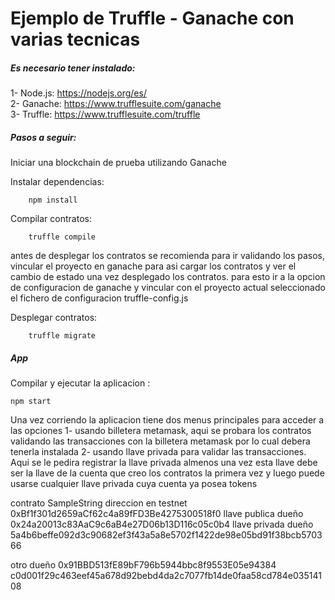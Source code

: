# Ejemplo de Truffle - Ganache con varias tecnicas

##### Es necesario tener instalado:

1- Node.js: https://nodejs.org/es/ \
2- Ganache: https://www.trufflesuite.com/ganache \
3- Truffle: https://www.trufflesuite.com/truffle


##### Pasos a seguir:

Iniciar una blockchain de prueba utilizando Ganache

Instalar dependencias:

        npm install

Compilar contratos:

        truffle compile

antes de desplegar los contratos se recomienda para ir validando los pasos, vincular el proyecto en ganache para asi cargar los
contratos y ver el cambio de estado una vez desplegado los contratos. para esto ir a la opcion de configuracion de ganache y vincular con el proyecto actual 
seleccionado el fichero de configuracion truffle-config.js

Desplegar contratos:

        truffle migrate

##### App

Compilar y ejecutar la aplicacion :

    npm start

Una vez corriendo la aplicacion tiene dos menus principales para acceder a las opciones
1- usando billetera metamask, aqui se probara los contratos validando las transacciones con la billetera metamask por lo cual debera tenerla instalada 
2- usando llave privada para validar las transacciones.  Aqui se le pedira registrar la llave privada almenos una vez esta llave debe ser
la llave de la cuenta que creo los contratos la primera vez y luego puede usarse cualquier llave privada cuya cuenta ya posea tokens 



contrato SampleString direccion en testnet
0xBf1f301d2659aCf62c4a89fFD3Be4275300518f0
llave publica dueño
0x24a20013c83AaC9c6aB4e27D06b13D116c05c0b4
llave privada dueño
5a4b6beffe092d3c90682ef3f43a5a8e5702f1422de98e05bd91f38bcb570366

otro dueño
0x91BBD513fE89bF796b5944bbc8f9553E05e94384
c0d001f29c463eef45a678d92bebd4da2c7077fb14de0faa58cd784e03514108

